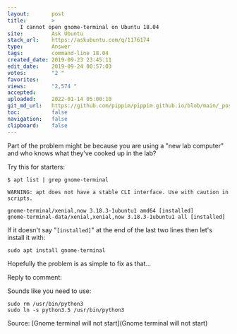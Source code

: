 ```yaml
---
layout:       post
title:        >
    I cannot open gnome-terminal on Ubuntu 18.04
site:         Ask Ubuntu
stack_url:    https://askubuntu.com/q/1176174
type:         Answer
tags:         command-line 18.04
created_date: 2019-09-23 23:45:11
edit_date:    2019-09-24 00:57:03
votes:        "2 "
favorites:    
views:        "2,574 "
accepted:     
uploaded:     2022-01-14 05:00:10
git_md_url:   https://github.com/pippim/pippim.github.io/blob/main/_posts/2019/2019-09-23-I-cannot-open-gnome-terminal-on-Ubuntu-18.04.md
toc:          false
navigation:   false
clipboard:    false
---
```


Part of the problem might be because you are using a "new lab computer" and who knows what they've cooked up in the lab?

Try this for starters:

``` 
$ apt list | grep gnome-terminal

WARNING: apt does not have a stable CLI interface. Use with caution in scripts.

gnome-terminal/xenial,now 3.18.3-1ubuntu1 amd64 [installed]
gnome-terminal-data/xenial,xenial,now 3.18.3-1ubuntu1 all [installed]

```

If it doesn't say "`[installed]`" at the end of the last two lines then let's install it with:

``` 
sudo apt install gnome-terminal

```

Hopefully the problem is as simple to fix as that...

Reply to comment:

Sounds like you need to use:

``` 
sudo rm /usr/bin/python3
sudo ln -s python3.5 /usr/bin/python3

```

Source: [Gnome terminal will not start](Gnome terminal will not start)
